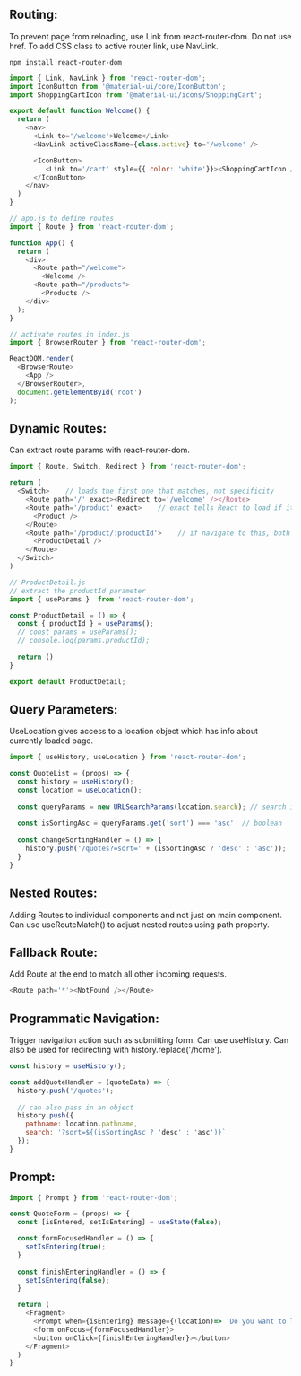 ## Routing:
To prevent page from reloading, use Link from react-router-dom. Do not use href. To add CSS class to active router link, use NavLink.

```
npm install react-router-dom
```

```javascript
import { Link, NavLink } from 'react-router-dom';
import IconButton from '@material-ui/core/IconButton';
import ShoppingCartIcon from '@material-ui/icons/ShoppingCart';

export default function Welcome() {
  return (
    <nav>
      <Link to='/welcome'>Welcome</Link>
      <NavLink activeClassName={class.active} to='/welcome' />

      <IconButton>
         <Link to='/cart' style={{ color: 'white'}}><ShoppingCartIcon /></Link>
      </IconButton>
    </nav>
  )
}

```

```javascript
// app.js to define routes
import { Route } from 'react-router-dom';

function App() {
  return (
    <div>
      <Route path="/welcome">
        <Welcome />
      <Route path="/products">
        <Products />
    </div>
  );
}
``` 
```javascript
// activate routes in index.js 
import { BrowserRouter } from 'react-router-dom';

ReactDOM.render(
  <BrowserRoute>
    <App />
  </BrowserRouter>,
  document.getElementById('root')
);

```

## Dynamic Routes:
Can extract route params with react-router-dom.
```javascript
import { Route, Switch, Redirect } from 'react-router-dom';

return (
  <Switch>    // loads the first one that matches, not specificity
    <Route path='/' exact><Redirect to='/welcome' /></Route>
    <Route path='/product' exact>    // exact tells React to load if it matches exactly
      <Product />
    </Route>
    <Route path='/product/:productId'>    // if navigate to this, both products and productDetail routes will be active if no Switch
      <ProductDetail />
    </Route>
  </Switch>
)
```

```javascript
// ProductDetail.js
// extract the productId parameter
import { useParams }  from 'react-router-dom';

const ProductDetail = () => {
  const { productId } = useParams();
  // const params = useParams();
  // console.log(params.productId);
  
  return ()
}

export default ProductDetail;

```

## Query Parameters:
UseLocation gives access to a location object which has info about currently loaded page. 
```javascript
import { useHistory, useLocation } from 'react-router-dom'; 

const QuoteList = (props) => {
  const history = useHistory();
  const location = useLocation();
  
  const queryParams = new URLSearchParams(location.search); // search is a location property holding ? values
  
  const isSortingAsc = queryParams.get('sort') === 'asc'  // boolean
  
  const changeSortingHandler = () => {
    history.push('/quotes?=sort=' + (isSortingAsc ? 'desc' : 'asc'));   // re-renders component even if it's the same page
  }
}
```

## Nested Routes:
Adding Routes to individual components and not just on main component. Can use useRouteMatch() to adjust nested routes using path property.

## Fallback Route:
Add Route at the end to match all other incoming requests.

```javascript
<Route path='*'><NotFound /></Route>
```

## Programmatic Navigation:
Trigger navigation action such as submitting form. Can use useHistory. Can also be used for redirecting with history.replace('/home').

```javascript
const history = useHistory();

const addQuoteHandler = (quoteData) => {
  history.push('/quotes');
  
  // can also pass in an object
  history.push({
    pathname: location.pathname,
    search: '?sort=${(isSortingAsc ? 'desc' : 'asc')}`
  });
}

```
## Prompt:
```javascript
import { Prompt } from 'react-router-dom';

const QuoteForm = (props) => {
  const [isEntered, setIsEntering] = useState(false);

  const formFocusedHandler = () => {
    setIsEntering(true);
  }
  
  const finishEnteringHandler = () => {
    setIsEntering(false);
  }

  return (
    <Fragment>
      <Prompt when={isEntering} message={(location)=> 'Do you want to leave page?'}/>
      <form onFocus={formFocusedHandler}>
      <button onClick={finishEnteringHandler}></button>
    </Fragment>
  )
}
```



